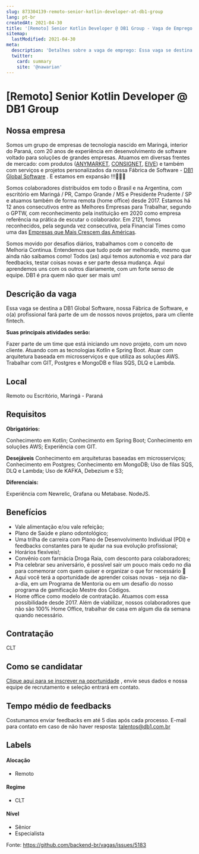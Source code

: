 ```yaml
---
slug: 873304139-remoto-senior-kotlin-developer-at-db1-group
lang: pt-br
createdAt: 2021-04-30
title: '[Remoto] Senior Kotlin Developer @ DB1 Group - Vaga de Emprego'
sitemap:
  lastModified: 2021-04-30
meta:
  description: 'Detalhes sobre a vaga de emprego: Essa vaga se destina a DB1 Global Software, nossa Fábrica de Software, e o(a) profissional fará parte de um de nossos novos projetos, para um cliente fintech. **Suas principais atividades serão:** Fazer parte de um time que está iniciando um novo projeto, com um novo cliente. Atuando com as tecnologias Kotlin e Spring Boot. Atuar com arquitetura baseada em microsserviços e que utiliza as soluções AWS. Trabalhar com GIT, Postgres e MongoDB e filas SQS, DLQ e Lambda.'
  twitter:
    card: summary
    site: '@nawarian'
---
```


# [Remoto] Senior Kotlin Developer @ DB1 Group

## Nossa empresa

Somos um grupo de empresas de tecnologia nascido em Maringá, interior do Paraná, com 20 anos de experiência em desenvolvimento de software voltado para soluções de grandes empresas. Atuamos em diversas frentes de mercado: com produtos ([ANYMARKET](https://anymarket.com.br/), [CONSIGNET](https://www.consignet.com.br/), [EIVE](https://eive.com.br/)) e também com serviços e projetos personalizados da nossa Fábrica de Software - [DB1 Global Software](https://www.db1.com.br/) . E estamos em expansão !!!🚀🚀🚀

Somos colaboradores distribuídos em todo o Brasil e na Argentina, com escritório em Maringá / PR, Campo Grande / MS e Presidente Prudente / SP e atuamos também de forma remota (home office) desde 2017. Estamos há 12 anos consecutivos entre as Melhores Empresas para Trabalhar, segundo o GPTW, com reconhecimento pela instituição em 2020 como empresa referência na prática de escutar o colaborador. Em 2121, fomos reconhecidos, pela segunda vez consecutiva, pela Financial Times como uma das [Empresas que Mais Crescem das Américas](https://www.ft.com/content/ac773779-98ba-442d-a1f2-a14f1a67ddfe). 

Somos movido por desafios diários, trabalhamos com o conceito de Melhoria Continua. Entendemos que tudo pode ser melhorado, mesmo que ainda não saibamos como! Todos (as) aqui temos autonomia e voz para dar feedbacks, testar coisas novas e ser parte dessa mudança. Aqui aprendemos uns com os outros diariamente, com um forte senso de equipe. DB1 é pra quem não quer ser mais um!

## Descrição da vaga

Essa vaga se destina a DB1 Global Software, nossa Fábrica de Software, e o(a) profissional fará parte de um de nossos novos projetos, para um cliente fintech.

**Suas principais atividades serão:**

Fazer parte de um time que está iniciando um novo projeto, com um novo cliente. Atuando com as tecnologias Kotlin e Spring Boot.
Atuar com arquitetura baseada em microsserviços e que utiliza as soluções AWS.
Trabalhar com GIT, Postgres e MongoDB e filas SQS, DLQ e Lambda.

## Local

Remoto ou Escritório, Maringá - Paraná

## Requisitos

**Obrigatórios:**

Conhecimento em Kotlin;
Conhecimento em Spring Boot;
Conhecimento em soluções AWS;
Experiência com GIT.

**Desejáveis**
Conhecimento em arquiteturas baseadas em microsserviços;
Conhecimento em Postgres;
Conhecimento em MongoDB;
Uso de filas SQS, DLQ e Lambda;
Uso de KAFKA, Debezium e S3;

**Diferenciais:**

Experiência com Newrelic, Grafana ou Metabase.
NodeJS.

## Benefícios

- Vale alimentação e/ou vale refeição;
- Plano de Saúde e plano odontológico;
- Uma trilha de carreira com Plano de Desenvolvimento Individual (PDI) e feedbacks constantes para te ajudar na sua evolução profissional;
- Horários flexíveis!;
- Convênio com farmácia Droga Raia, com desconto para colaboradores;
- Pra celebrar seu aniversário, é possível sair um pouco mais cedo no dia para comemorar com quem quiser e organizar o que for necessário 🥳
- Aqui você terá a oportunidade de aprender coisas novas - seja no dia-a-dia, em um Programa de Mentoria ou em um desafio do nosso programa de gamificação Mestre dos Códigos.
- Home office como modelo de contratação. Atuamos com essa possibilidade desde 2017. Além de viabilizar, nossos colaboradores que não são 100% Home Office, trabalhar de casa em algum dia da semana quando necessário.

## Contratação

CLT

## Como se candidatar

[Clique aqui para se inscrever na oportunidade](https://vagasdb1.recruiterbox.com/jobs/fk0uvw4?source=Github) , envie seus dados e nossa equipe de recrutamento e seleção entrará em contato.

## Tempo médio de feedbacks

Costumamos enviar feedbacks em até 5 dias após cada processo.
E-mail para contato em caso de não haver resposta: talentos@db1.com.br

## Labels

#### Alocação
- Remoto

#### Regime
- CLT

#### Nível
- Sênior
- Especialista


Fonte: https://github.com/backend-br/vagas/issues/5183
